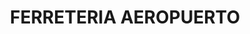 ---
title: "FERRETERIA AEROPUERTO"
url: /emiliano-zapata/ferreteria-aeropuerto/
shop: Eisenwaren
---